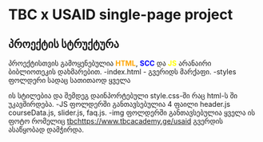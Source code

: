 # TBC x USAID single-page project

## პროექტის სტრუქტურა

პროექტისთვის გამოყენებულია <span style="color: orange;">**HTML**</span>, <span style="color: blue;">**SCC**</span> და <span style="color: yellow;">**JS**</span> არანაირი ბიბლიოთეკის დახმარებით.
-index.html - გვერიდს მარქაფი.
-styles ფოლდერი სადაც სათითაოდ ყველა <section> ის სტილებია და შემდეგ დაინპორტებული style.css-ში რაც html-ს <head> ში უკავშირდება. 
-JS ფოლდერში განთავსებულია 4 ფაილი header.js courseData.js, slider.js, faq.js.
-img ფოლდერში განთავსებულია ყველა ის ფოტო რომელიც [tbc](https://www.tbcacademy.ge/usaid)https://www.tbcacademy.ge/usaid გვერდის ასაწყობად დამჭირდა.



